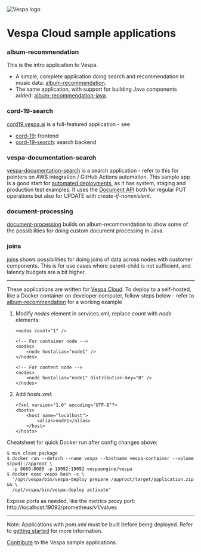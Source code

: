 <!-- Copyright Yahoo. Licensed under the terms of the Apache 2.0 license. See LICENSE in the project root. -->

![Vespa logo](https://vespa.ai/assets/vespa-logo-color.png)

# Vespa Cloud sample applications

### album-recommendation
This is the intro application to Vespa.
* A simple, complete application doing search and recommendation in music data: [album-recommendation](album-recommendation).
* The same application, with support for building Java components added: [album-recommendation-java](album-recommendation-java).

### cord-19-search
[cord19.vespa.ai](https://cord19.vespa.ai/) is a full-featured application - see
* [cord-19](https://github.com/vespa-engine/cord-19): frontend
* [cord-19-search](cord-19-search): search backend

### vespa-documentation-search
[vespa-documentation-search](vespa-documentation-search) is a search application -
refer to this for pointers on AWS integration / GitHub Actions automation.
This sample app is a good start for [automated deployments](https://cloud.vespa.ai/en/automated-deployments),
as it has system, staging and production test examples.
It uses the [Document API](https://docs.vespa.ai/en/document-api-guide.html)
both for regular PUT operations but also for UPDATE with _create-if-nonexistent_.

### document-processing
[document-processing](document-processing) builds on album-recommendation to show
some of the possibilities for doing custom document processing in Java.

### joins
[joins](joins) shows possibilities for doing joins of data across nodes with
customer components. This is for use cases where parent-child is not sufficient,
and latency budgets are a bit higher.

----

These applications are written for [Vespa Cloud](http://cloud.vespa.ai).
To deploy to a self-hosted, like a Docker container on developer computer, follow steps below -
refer to [album-recommendation](../album-recommendation) for a working example

1.  Modify _nodes_ element in services.xml, replace _count_ with _node_ elements:
    ```
    <nodes count="1" />
    
    <!-- For container node -->
    <nodes>
        <node hostalias="node1" />
    </nodes>

    <!-- For content node -->
    <nodes>
        <node hostalias="node1" distribution-key="0" />
    </nodes>
    ```

1.  Add _hosts.xml_:
    ```
    <?xml version="1.0" encoding="UTF-8"?>
    <hosts>
        <host name="localhost">
            <alias>node1</alias>
        </host>
    </hosts>
    ```

Cheatsheet for quick Docker run after config changes above:

    $ mvn clean package
    $ docker run --detach --name vespa --hostname vespa-container --volume $(pwd):/approot \
      -p 8080:8080 -p 19092:19092 vespaengine/vespa
    $ docker exec vespa bash -c \
      '/opt/vespa/bin/vespa-deploy prepare /approot/target/application.zip && \
      /opt/vespa/bin/vespa-deploy activate'

Expose ports as needed, like the metrics proxy port: http://localhost:19092/prometheus/v1/values

----

Note: Applications with _pom.xml_ must be built before being deployed.
Refer to [getting started](https://docs.vespa.ai/en/getting-started.html) for more information.

[Contribute](https://github.com/vespa-engine/vespa/blob/master/CONTRIBUTING.md)
to the Vespa sample applications.
